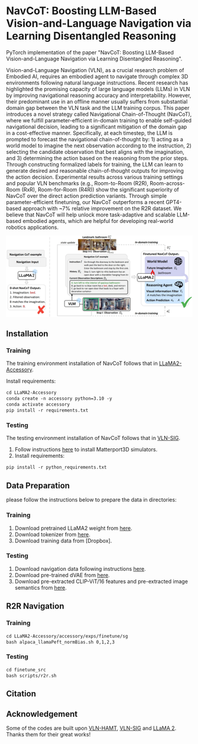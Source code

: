 # NavCoT: Boosting LLM-Based Vision-and-Language Navigation  via Learning Disentangled Reasoning

PyTorch implementation of the paper "NavCoT: Boosting LLM-Based Vision-and-Language Navigation  via Learning Disentangled Reasoning".

Vision-and-Language Navigation (VLN), as a crucial research problem of Embodied AI, requires an embodied agent to navigate through complex 3D environments following natural language instructions. Recent research has highlighted the promising capacity of large language models (LLMs) in VLN by improving navigational reasoning accuracy and interpretability. However, their predominant use in an offline manner usually suffers from substantial domain gap between the VLN task and the LLM training corpus. This paper introduces a novel strategy called Navigational Chain-of-Thought (NavCoT), where we fulfill parameter-efficient in-domain training to enable self-guided navigational decision, leading to a significant mitigation of the domain gap in a cost-effective manner. Specifically, at each timestep, the LLM is prompted to forecast the navigational chain-of-thought by: 1) acting as a world model to imagine the next observation according to the instruction, 2) selecting the candidate observation that best aligns with the imagination, and 3) determining the action based on the reasoning from the prior steps. Through constructing formalized labels for training, the LLM can learn to generate desired and reasonable chain-of-thought outputs for improving the action decision. Experimental results across various training settings and popular VLN benchmarks (e.g., Room-to-Room (R2R), Room-across-Room (RxR), Room-for-Room (R4R)) show the significant superiority of NavCoT over the direct action prediction variants. Through simple parameter-efficient finetuning, our NavCoT outperforms a recent GPT4-based approach with ~7%  relative improvement on the R2R dataset. We believe that NavCoT will help unlock more task-adaptive and scalable LLM-based embodied agents, which are helpful for developing real-world robotics applications.

![framework](files/overview.png)

## Installation
### Training
The training environment installation of NavCoT follows that in [LLaMA2-Accessory](https://llama2-accessory.readthedocs.io/en/latest/install.html).

Install requirements:
```setup
cd LLaMA2-Accessory
conda create -n accessory python=3.10 -y
conda activate accessory
pip install -r requirements.txt
```

### Testing
The testing environment installation of NavCoT follows that in [VLN-SIG](https://github.com/jialuli-luka/VLN-SIG).

1. Follow instructions [here](https://github.com/clip-vil/CLIP-ViL/tree/master/CLIP-ViL-VLN) to install Matterport3D simulators.
2. Install requirements:
```setup
pip install -r python_requirements.txt
```

## Data Preparation
please follow the instructions below to prepare the data in directories:
### Training
1. Download pretrained LLaMA2 weight from [here](https://huggingface.co/Alpha-VLLM/LLaMA2-Accessory/blob/main/finetune/sg/alpaca_llamaPeft_normBias/consolidated.00-of-01.model.pth).
2. Download tokenizer from [here](https://huggingface.co/Alpha-VLLM/LLaMA2-Accessory/tree/main/config). 
3. Download training data from [Dropbox].


### Testing
1. Download navigation data following instructions [here](https://github.com/cshizhe/VLN-HAMT).
2. Download pre-trained dVAE from [here](https://github.com/openai/DALL-E).
3. Download pre-extracted CLIP-ViT/16 features and pre-extracted image semantics from [here](https://www.dropbox.com/sh/fftfotbac9878cc/AAD6Al1eRlbm3-lctyoKxWs9a?dl=0).

## R2R Navigation
### Training
```setup
cd LLaMA2-Accessory/accessory/exps/finetune/sg
bash alpaca_llamaPeft_normBias.sh 0,1,2,3
```

### Testing
```setup
cd finetune_src
bash scripts/r2r.sh
```

## Citation

## Acknowledgement
Some of the codes are built upon [VLN-HAMT](https://github.com/cshizhe/VLN-HAMT), [VLN-SIG](https://github.com/jialuli-luka/VLN-SIG) and [LLaMA 2](https://github.com/Alpha-VLLM/LLaMA2-Accessory). Thanks them for their great works!

